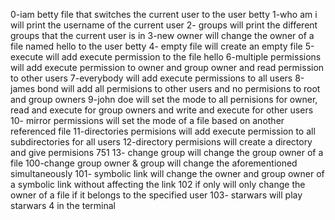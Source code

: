 0-iam betty file that switches the current user to the user betty
1-who am i will print the username of the current user
2- groups will print the different groups that the current user is in
3-new owner will change the owner of a file named hello to the user betty
4- empty file will create an empty file
5-execute will add execute permission to the file hello
6-multiple permissions will add execute permission to owner and group owner and read permission to other users
7-everybody will add execute permissions to all users
8-james bond will add all permisions to other users and no permisions to root and group owners
9-john doe will set the mode to all pernisions for owner, read and execute for group owners and write and execute for other users
10- mirror permissions will set the mode of a file based on another referenced file
11-directories permisions will add execute permission to all subdirectories for all users
12-directory permisions will create a directory and give permisions 751
13- change group will change the group owner of a file
100-change group owner & group will change the aforementioned simultaneously
101- symbolic link will change the owner and group owner of a symbolic link without affecting the link 
102 if only will only change the owner of a file if it belongs to the specified user
103- starwars will play starwars 4 in the terminal 

